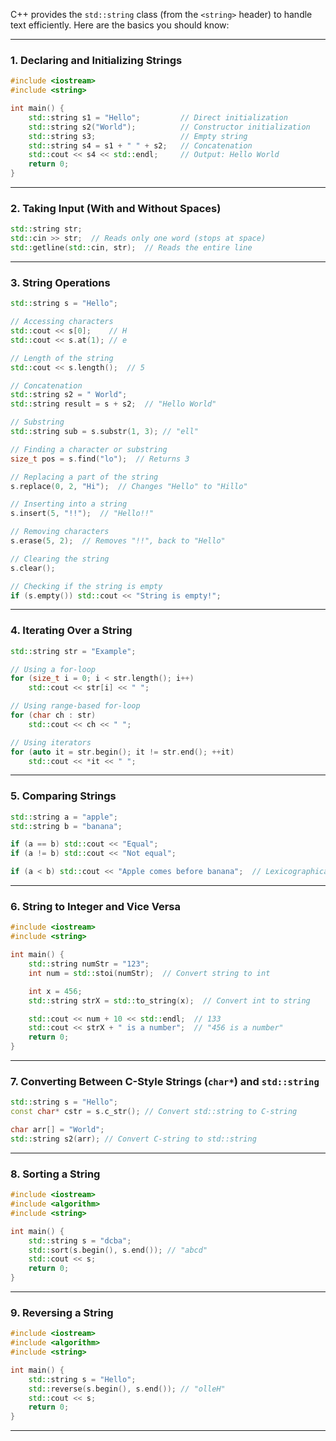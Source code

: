 C++ provides the `std::string` class (from the `<string>` header) to handle text efficiently. Here are the basics you should know:

---

### **1. Declaring and Initializing Strings**
```cpp
#include <iostream>
#include <string>

int main() {
    std::string s1 = "Hello";         // Direct initialization
    std::string s2("World");          // Constructor initialization
    std::string s3;                   // Empty string
    std::string s4 = s1 + " " + s2;   // Concatenation
    std::cout << s4 << std::endl;     // Output: Hello World
    return 0;
}
```

---

### **2. Taking Input (With and Without Spaces)**
```cpp
std::string str;
std::cin >> str;  // Reads only one word (stops at space)
std::getline(std::cin, str);  // Reads the entire line
```

---

### **3. String Operations**
```cpp
std::string s = "Hello";

// Accessing characters
std::cout << s[0];    // H
std::cout << s.at(1); // e

// Length of the string
std::cout << s.length();  // 5

// Concatenation
std::string s2 = " World";
std::string result = s + s2;  // "Hello World"

// Substring
std::string sub = s.substr(1, 3); // "ell"

// Finding a character or substring
size_t pos = s.find("lo");  // Returns 3

// Replacing a part of the string
s.replace(0, 2, "Hi");  // Changes "Hello" to "Hillo"

// Inserting into a string
s.insert(5, "!!");  // "Hello!!"

// Removing characters
s.erase(5, 2);  // Removes "!!", back to "Hello"

// Clearing the string
s.clear();

// Checking if the string is empty
if (s.empty()) std::cout << "String is empty!";
```

---

### **4. Iterating Over a String**
```cpp
std::string str = "Example";

// Using a for-loop
for (size_t i = 0; i < str.length(); i++)
    std::cout << str[i] << " ";

// Using range-based for-loop
for (char ch : str)
    std::cout << ch << " ";

// Using iterators
for (auto it = str.begin(); it != str.end(); ++it)
    std::cout << *it << " ";
```

---

### **5. Comparing Strings**
```cpp
std::string a = "apple";
std::string b = "banana";

if (a == b) std::cout << "Equal";
if (a != b) std::cout << "Not equal";

if (a < b) std::cout << "Apple comes before banana";  // Lexicographical comparison
```

---

### **6. String to Integer and Vice Versa**
```cpp
#include <iostream>
#include <string>

int main() {
    std::string numStr = "123";
    int num = std::stoi(numStr);  // Convert string to int

    int x = 456;
    std::string strX = std::to_string(x);  // Convert int to string

    std::cout << num + 10 << std::endl;  // 133
    std::cout << strX + " is a number";  // "456 is a number"
    return 0;
}
```

---

### **7. Converting Between C-Style Strings (`char*`) and `std::string`**
```cpp
std::string s = "Hello";
const char* cstr = s.c_str(); // Convert std::string to C-string

char arr[] = "World";
std::string s2(arr); // Convert C-string to std::string
```

---

### **8. Sorting a String**
```cpp
#include <iostream>
#include <algorithm>
#include <string>

int main() {
    std::string s = "dcba";
    std::sort(s.begin(), s.end()); // "abcd"
    std::cout << s;
    return 0;
}
```

---

### **9. Reversing a String**
```cpp
#include <iostream>
#include <algorithm>
#include <string>

int main() {
    std::string s = "Hello";
    std::reverse(s.begin(), s.end()); // "olleH"
    std::cout << s;
    return 0;
}
```

---
